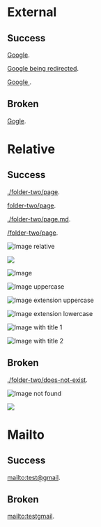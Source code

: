 # External

## Success

[Google](https://www.google.fr/).

[Google being redirected](https://google.fr/).

<a href="https://www.google.com"> Google </a>.

## Broken

[Gogle](https://www.gogle.fr/).

# Relative

## Success

<!-- This not works in Docsify mode, but it has to in custom mode. -->
<!-- Relative link paths should be considered as absolute paths and auto-completed by "content" when necessary -->

[./folder-two/page](./folder-two/page).

[folder-two/page](folder-two/page).

[./folder-two/page.md](./folder-two/page.md).

[/folder-two/page](/folder-two/page).

![Image relative](content/folder-one/images/image.jpg)

<img src="content/folder-one/images/image.jpg"/>

![Image](/content/folder-one/images/image.jpg)

![Image uppercase](/content/folder-one/images/image-uppercase.jpg)

![Image extension uppercase](/content/folder-one/images/image.JPG)

![Image extension lowercase](/content/folder-one/images/image-uppercase-extension.jpg)

![Image with title 1](/content/folder-one/images/image.jpg "Image 1")

![Image with title 2](/content/folder-one/images/image.jpg 'Image 2')

## Broken

[./folder-two/does-not-exist](./folder-two/does-not-exist).

![Image not found](content/folder-one/images/imageNotFound.jpg)

<img src="content/folder-one/images/imageNotFound.jpg"/>

# Mailto

## Success

[mailto:test@gmail](mailto:test@gmail).

## Broken

[mailto:testgmail](mailto:testgmail).
